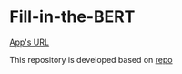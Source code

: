 # Fill-in-the-BERT

[App's URL](https://thaifitus-project-ml-20khdl1-app-rtfiit.streamlit.app/)

This repository is developed based on [repo](https://github.com/TrungTechh/BERT_Generate.git)
